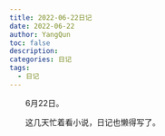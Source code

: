 ```yaml
---
title: 2022-06-22日记
date: 2022-06-22
author: YangQun
toc: false
description:
categories: 日记
tags:
  - 日记
---
```


&emsp;&emsp;6月22日。

&emsp;&emsp;这几天忙着看小说，日记也懒得写了。

